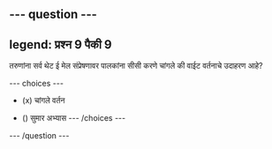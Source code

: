 --- question ---
---
legend: प्रश्न 9 पैकी 9
---

तरुणांना सर्व थेट ई मेल संप्रेषणावर पालकांना सीसी करणे चांगले की वाईट वर्तनाचे उदाहरण आहे?

--- choices ---
- (x) चांगले वर्तन

- () सुमार अभ्यास
--- /choices ---

--- /question ---

